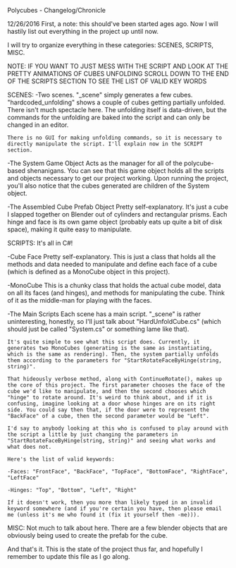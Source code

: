 Polycubes - Changelog/Chronicle

12/26/2016
First, a note: this should've been started ages ago. Now I will hastily list out everything in the project up until now. 

I will try to organize everything in these categories: SCENES, SCRIPTS, MISC.

NOTE: IF YOU WANT TO JUST MESS WITH THE SCRIPT AND LOOK AT THE PRETTY ANIMATIONS OF CUBES UNFOLDING SCROLL DOWN TO THE END OF THE SCRIPTS SECTION TO SEE THE LIST OF VALID KEY WORDS


SCENES:
-Two scenes. 
	"_scene" simply generates a few cubes.
	"hardcoded_unfolding" shows a couple of cubes getting partially unfolded. There isn't much spectacle here. The unfolding itself is data-driven, but the commands for the unfolding are baked into the script and can only be changed in an editor.

	There is no GUI for making unfolding commands, so it is necessary to directly manipulate the script. I'll explain now in the SCRIPT section.

-The System Game Object
	Acts as the manager for all of the polycube-based shenanigans. You can see that this game object holds all the scripts and objects necessary to get our project working.
	Upon running the project, you'll also notice that the cubes generated are children of the System object.

-The Assembled Cube Prefab Object
	Pretty self-explanatory. It's just a cube I slapped together on Blender out of cylinders and rectangular prisms. Each hinge and face is its own game object (probably eats up quite a bit of disk space), making it quite easy to manipulate.

SCRIPTS:
It's all in C#!

-Cube Face
	Pretty self-explanatory. This is just a class that holds all the methods and data needed to manipulate and define each face of a cube (which is defined as a MonoCube object in this project).

-MonoCube
	This is a chunky class that holds the actual cube model, data on all its faces (and hinges), and methods for manipulating the cube. Think of it as the middle-man for playing with the faces.

-The Main Scripts
	Each scene has a main script. "_scene" is rather uninteresting, honestly, so I'll just talk about "HardUnfoldCube.cs" (which should just be called "System.cs" or something lame like that).
	
	It's quite simple to see what this script does. Currently, it generates two MonoCubes (generating is the same as instantiating, which is the same as rendering). Then, the system partially unfolds them according to the parameters for "StartRotateFaceByHinge(string, string)".

	That hideously verbose method, along with ContinueRotate(), makes up the core of this project. The first parameter chooses the face of the cube we'd like to manipulate, and then the second chooses which "hinge" to rotate around. It's weird to think about, and if it is confusing, imagine looking at a door whose hinges are on its right side. You could say then that, if the door were to represent the "BackFace" of a cube, then the second parameter would be "Left".

	I'd say to anybody looking at this who is confused to play around with the script a little by just changing the parameters in "StartRotateFaceByHinge(string, string)" and seeing what works and what does not.

	Here's the list of valid keywords:
	
	-Faces: "FrontFace", "BackFace", "TopFace", "BottomFace", "RightFace", "LeftFace"

	-Hinges: "Top", "Bottom", "Left", "Right"

	If it doesn't work, then you more than likely typed in an invalid keyword somewhere (and if you're certain you have, then please email me (unless it's me who found it (fix it yourself then -me))).

MISC:
	Not much to talk about here. There are a few blender objects that are obviously being used to create the prefab for the cube.


And that's it. This is the state of the project thus far, and hopefully I remember to update this file as I go along.